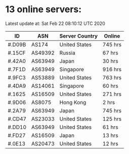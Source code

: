 # 13 online servers:

Latest update at: Sat Feb 22 08:10:12 UTC 2020

| ID | ASN | Server Country | Online |
| -- | --- | -------------- | ------ |
| #.D09B | AS174 | United States | 745 hrs |
| #.15CF | AS49392 | Russia | 67 hrs |
| #.42A0 | AS63949 | Japan | 30 hrs |
| #.7F1D | AS63949 | Singapore | 916 hrs |
| #.9FC3 | AS53889 | United States | 763 hrs |
| #.4DA9 | AS14061 | Singapore | 60 hrs |
| #.1625 | AS16509 | United States | 271 hrs |
| #.9D06 | AS8075 | Hong Kong | 2 hrs |
| #.2A79 | AS63949 | Japan | 745 hrs |
| #.CD47 | AS23033 | United States | 125 hrs |
| #.DD10 | AS63949 | United States | 61 hrs |
| #.FD27 | AS16509 | Japan | 13 hrs |
| #.0E13 | AS20473 | United States | 12 hrs |

